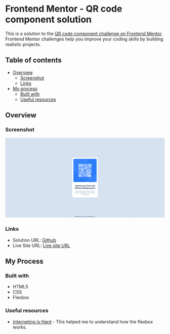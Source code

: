 # Frontend Mentor - QR code component solution

This is a solution to the [QR code component challenge on Frontend Mentor](https://www.frontendmentor.io/challenges/qr-code-component-iux_sIO_H). Frontend Mentor challenges help you improve your coding skills by building realistic projects. 

## Table of contents

- [Overview](#overview)
  - [Screenshot](#screenshot)
  - [Links](#links)
- [My process](#my-process)
  - [Built with](#built-with)
  - [Useful resources](#useful-resources)


## Overview

### Screenshot

![](./images/screenshot.png)

### Links

- Solution URL: [Github](https://github.com/oilyn0s3/01-qrcode-component)
- Live Site URL: [Live site URL](https://oilyn0s3.github.io/01-qrcode-component/)

## My Process
### Built with

- HTML5
- CSS 
- Flexbox

### Useful resources

- [Interneting is Hard](https://www.internetingishard.com/html-and-css/flexbox/) - This helped me to understand how the flexbox works.
